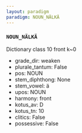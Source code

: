 ```yaml
---
layout: paradigm
paradigm: NOUN_NÄLKÄ
---
```

### ` NOUN_NÄLKÄ `

Dictionary class 10 front k~0
* grade_dir: weaken
* plurale_tantum: False
* pos: NOUN
* stem_diphthong: None
* stem_vowel: ä
* upos: NOUN
* harmony: front
* kotus_av: D
* kotus_tn: 10
* clitics: False
* possessive: False
